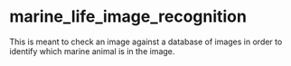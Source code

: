 # marine_life_image_recognition
This is meant to check an image against a database of images in order to identify which marine animal is in the image.
